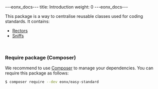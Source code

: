 ---eonx_docs---
title: Introduction
weight: 0
---eonx_docs---

This package is a way to centralise reusable classes used for coding standards. It contains:

- [Rectors][2]
- [Sniffs][3]

<br>

### Require package (Composer)

We recommend to use [Composer][1] to manage your dependencies. You can require this package as follows:

```bash
$ composer require --dev eonx/easy-standard
```

[1]: https://getcomposer.org/
[2]: https://github.com/rectorphp/rector
[3]: https://github.com/squizlabs/PHP_CodeSniffer
